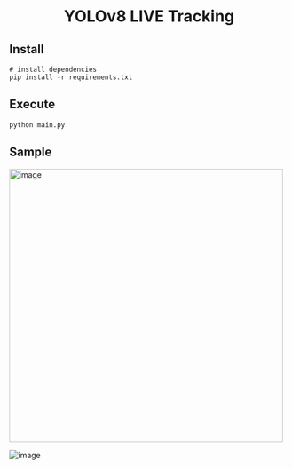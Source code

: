 <h1 align="center">YOLOv8 LIVE Tracking</h1>


##  Install

```
# install dependencies
pip install -r requirements.txt
```

##  Execute

```
python main.py
```
##  Sample
<img width="493" alt="image" src="https://github.com/UTSAV73/LiveTrack/assets/65773857/a3bb1f1c-c486-4c03-a5e5-748d0283361d">

![image](https://github.com/UTSAV73/LiveTrack/assets/65773857/18af2f14-0978-48d8-854e-95ab424d9708)
